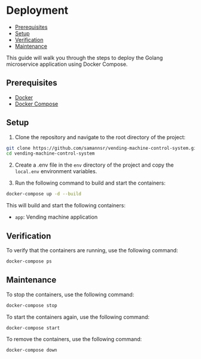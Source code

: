 # Deployment

<!-- START doctoc generated TOC please keep comment here to allow auto update -->
<!-- DON'T EDIT THIS SECTION, INSTEAD RE-RUN doctoc TO UPDATE -->

- [Prerequisites](#prerequisites)
- [Setup](#setup)
- [Verification](#verification)
- [Maintenance](#maintenance)

<!-- END doctoc generated TOC please keep comment here to allow auto update -->

This guide will walk you through the steps to deploy the Golang microservice application using Docker Compose.

## Prerequisites

- [Docker](https://docs.docker.com/engine/install/)
- [Docker Compose](https://docs.docker.com/compose/install/)

## Setup

1. Clone the repository and navigate to the root directory of the project:

```bash
git clone https://github.com/samannsr/vending-machine-control-system.git
cd vending-machine-control-system
```

2. Create a .env file in the `env` directory of the project and copy the `local.env` environment variables.

3. Run the following command to build and start the containers:

```bash
docker-compose up -d --build
```

This will build and start the following containers:

- `app`: Vending machine application

## Verification

To verify that the containers are running, use the following command:

```bash
docker-compose ps
```

## Maintenance

To stop the containers, use the following command:

```bash
docker-compose stop
```

To start the containers again, use the following command:

```bash
docker-compose start
```

To remove the containers, use the following command:

```bash
docker-compose down
```
